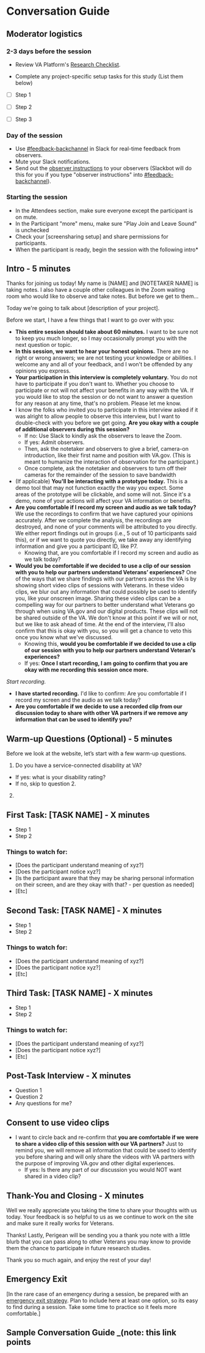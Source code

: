 # Conversation Guide 

## Moderator logistics
### 2-3 days before the session
- Review VA Platform's [Research Checklist](https://depo-platform-documentation.scrollhelp.site/research-design/Research-Checklist.1958773011.html#ResearchChecklist-5.Conductsessions). 

- Complete any project-specific setup tasks for this study (List them below)

- [ ] Step 1
- [ ] Step 2
- [ ] Step 3


### Day of the session
- Use [#feedback-backchannel](https://dsva.slack.com/messages/C40B45NJK/details/) in 
Slack for real-time feedback from observers.
- Mute your Slack notifications.
- Send out the [observer instructions](https://depo-platform-documentation.scrollhelp.site/research-design/Observer-guidelines.1622311177.html) to your observers (Slackbot will do this for you if you type "observer instructions" into [#feedback-backchannel](https://dsva.slack.com/channels/feedback-backchannel)).



### Starting the session

- In the Attendees section, make sure everyone except the participant is on mute.
- In the Participant "more" menu, make sure "Play Join and Leave Sound" is unchecked
- Check your [screensharing setup] and share permissions for participants.
- When the participant is ready, begin the session with the following intro*



## Intro - 5 minutes

Thanks for joining us today! My name is [NAME] and [NOTETAKER NAME] is taking notes.
I also have a couple other colleagues in the Zoom waiting room who would like to observe and take notes. But before we get to them... 

Today we're going to talk about [description of your project].


Before we start, I have a few things that I want to go over with you:

- **This entire session should take about 60 minutes.** I want to be sure not to keep you much longer, so I may occasionally prompt you with the next question or topic.
- **In this session, we want to hear your honest opinions.** There are no right or wrong answers; we are not testing your knowledge or abilities. I welcome any and all of your feedback, and I won't be offended by any opinions you express.
- **Your participation in this interview is completely voluntary.** You do not have to participate if you don't want to. Whether you choose to participate or not will not affect your benefits in any way with the VA. If you would like to stop the session or do not want to answer a question for any reason at any time, that's no problem. Please let me know.
- I know the folks who invited you to participate in this interview asked if it was alright to allow people to observe this interview, but I want to double-check with you before we get going. **Are you okay with a couple of additional observers during this session?**
   - If no: Use Slack to kindly ask the observers to leave the Zoom.
   - If yes: Admit observers.
   - Then, ask the notetaker and observers to give a brief, camera-on introduction, like their first name and position with VA.gov. (This is meant to humanize the interaction of observation for the participant.)
   - Once complete, ask the notetaker and observers to turn off their cameras for the remainder of the session to save bandwidth
- (If applicable) **You'll be interacting with a prototype today.** This is a demo tool that may not function exactly the way you expect. Some areas of the prototype will be clickable, and some will not. Since it's a demo, none of your actions will affect your VA information or benefits.
- **Are you comfortable if I record my screen and audio as we talk today?** We use the recordings to confirm that we have captured your opinions accurately. After we complete the analysis, the recordings are destroyed, and none of your comments will be attributed to you directly. We either report findings out in groups (i.e., 5 out of 10 participants said this), or if we want to quote you directly, we take away any identifying information and give you a participant ID, like P7.
   - Knowing that, are you comfortable if I record my screen and audio as we talk today?
- **Would you be comfortable if we decided to use a clip of our session with you to help our partners understand Veterans’ experiences?** One of the ways that we share findings with our partners across the VA is by showing short video clips of sessions with Veterans. In these video clips, we blur out any information that could possibly be used to identify you, like your onscreen image. Sharing these video clips can be a compelling way for our partners to better understand what Veterans go through when using VA.gov and our digital products. These clips will not be shared outside of the VA. We don't know at this point if we will or not, but we like to ask ahead of time. At the end of the interview, I'll also confirm that this is okay with you, so you will get a chance to veto this once you know what we've discussed.
   - Knowing this, **would you be comfortable if we decided to use a clip of our session with you to help our partners understand Veteran's experiences?**
   - If yes: **Once I start recording, I am going to confirm that you are okay with me recording this session once more.**

*Start recording.*

- **I have started recording.** I'd like to confirm: Are you comfortable if I record my screen and the audio as we talk today?
- **Are you comfortable if we decide to use a recorded clip from our discussion today to share with other VA partners if we remove any information that can be used to identify you?**


## Warm-up Questions (Optional) - 5 minutes

Before we look at the website, let’s start with a few warm-up questions.

1. Do you have a service-connected disability at VA?
- If yes: what is your disability rating?
- If no, skip to question 2.
2. 

## First Task: [TASK NAME] - X minutes

- Step 1
- Step 2

### Things to watch for:

- [Does the participant understand meaning of xyz?]
- [Does the participant notice xyz?]
- [Is the participant aware that they may be sharing personal information on their screen, and are they okay with that? - per question as needed]
- [Etc]

## Second Task: [TASK NAME] - X minutes

- Step 1
- Step 2

### Things to watch for:

- [Does the participant understand meaning of xyz?]
- [Does the participant notice xyz?]
- [Etc]

## Third Task: [TASK NAME] - X minutes

- Step 1
- Step 2

### Things to watch for:

- [Does the participant understand meaning of xyz?]
- [Does the participant notice xyz?]
- [Etc]

## Post-Task Interview - X minutes

- Question 1
- Question 2
- Any questions for me? 

## Consent to use video clips

- I want to circle back and re-confirm that **you are comfortable if we were to share a video clip of this session with our VA partners?** Just to remind you, we will remove all information that could be used to identify you before sharing and will only share the videos with VA partners with the purpose of improving VA.gov and other digital experiences.
   - If yes: Is there any part of our discussion you would NOT want shared in a video clip?


## Thank-You and Closing - X minutes

Well we really appreciate you taking the time to share your thoughts with us today. Your feedback is so helpful to us as we continue to work on the site and make sure it really works for Veterans.

Thanks! Lastly, Perigean will be sending you a thank you note with a little blurb that you can pass along to other Veterans you may know to provide them the chance to participate in future research studies.

Thank you so much again, and enjoy the rest of your day!

##

## Emergency Exit

[In the rare case of an emergency during a session, be prepared with an [emergency exit strategy](https://depo-platform-documentation.scrollhelp.site/research-design/Research-Safety-and-Emergency-Exit-Strategies.2143649793.html#ResearchSafetyandEmergencyExitStrategies-Sampleexitstrategies). Plan to include here at least one option, so its easy to find during a session. Take some time to practice so it feels more comfortable.]

## Sample Conversation Guide _(note: this link points 
